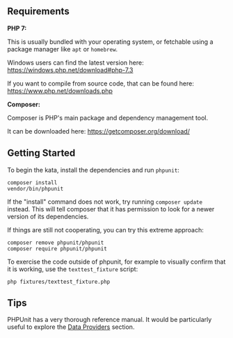 Requirements
------------

**PHP 7:**

This is usually bundled with your operating system, or fetchable using a package manager like `apt` or `homebrew`.

Windows users can find the latest version here: https://windows.php.net/download#php-7.3

If you want to compile from source code, that can be found here: https://www.php.net/downloads.php

**Composer:**

Composer is PHP's main package and dependency management tool.

It can be downloaded here: https://getcomposer.org/download/

Getting Started
---------------

To begin the kata, install the dependencies and run `phpunit`:

```
composer install
vendor/bin/phpunit
```

If the "install" command does not work, try running `composer update` instead.
This will tell composer that it has permission to look for a newer version of
its dependencies.

If things are still not cooperating, you can try this extreme approach:

```
composer remove phpunit/phpunit
composer require phpunit/phpunit
```

To exercise the code outside of phpunit, for example to visually confirm that it is working,
use the `texttest_fixture` script:

```
php fixtures/texttest_fixture.php
```

Tips
----

PHPUnit has a very thorough reference manual. It would be particularly useful to explore the
[Data Providers](https://phpunit.readthedocs.io/en/8.1/writing-tests-for-phpunit.html#data-providers) section.
